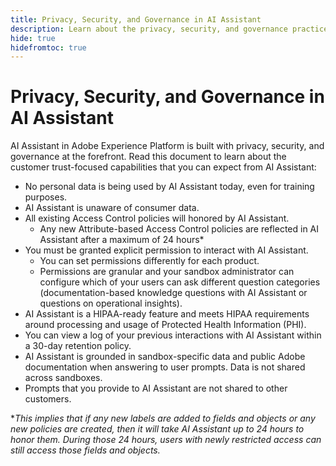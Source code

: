 ```yaml
---
title: Privacy, Security, and Governance in AI Assistant
description: Learn about the privacy, security, and governance practices for AI Assistant.
hide: true
hidefromtoc: true
---
```

# Privacy, Security, and Governance in AI Assistant

AI Assistant in Adobe Experience Platform is built with privacy, security, and governance at the forefront. Read this document to learn about the customer trust-focused capabilities that you can expect from AI Assistant:

* No personal data is being used by AI Assistant today, even for training purposes.
* AI Assistant is unaware of consumer data.
* All existing Access Control policies will honored by AI Assistant.
  * Any new Attribute-based Access Control policies are reflected in AI Assistant after a maximum of 24 hours*
* You must be granted explicit permission to interact with AI Assistant.
  * You can set permissions differently for each product.
  * Permissions are granular and your sandbox administrator can configure which of your users can ask different question categories (documentation-based knowledge questions with AI Assistant or questions on operational insights).
* AI Assistant is a HIPAA-ready feature and meets HIPAA requirements around processing and usage of Protected Health Information (PHI).
* You can view a log of your previous interactions with AI Assistant within a 30-day retention policy.
* AI Assistant is grounded in sandbox-specific data and public Adobe documentation when answering to user prompts. Data is not shared across sandboxes.
* Prompts that you provide to AI Assistant are not shared to other customers.


**This implies that if any new labels are added to fields and objects or any new policies are created, then it will take AI Assistant up to 24 hours to honor them. During those 24 hours, users with newly restricted access can still access those fields and objects.* 